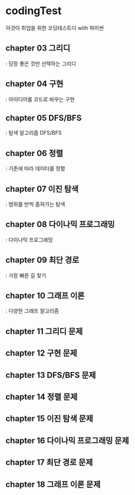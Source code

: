 # codingTest
이것이 취업을 위한 코딩테스트다 with 파이썬

## chapter 03 그리디
: 당장 좋은 것만 선택하는 그리디
## chapter 04 구현
: 아이디어를 코드로 바꾸는 구현
## chapter 05 DFS/BFS
: 탐색 알고리즘 DFS/BFS
## chapter 06 정렬
: 기준에 따라 데이터를 정렬
## chapter 07 이진 탐색
: 범위를 반씩 좁혀가는 탐색
## chapter 08 다이나믹 프로그래밍
: 다이나믹 프로그래밍
## chapter 09 최단 경로
: 가장 빠른 길 찾기
## chapter 10 그래프 이론
: 다양한 그래프 알고리즘

## chapter 11 그리디 문제
## chapter 12 구현 문제
## chapter 13 DFS/BFS 문제
## chapter 14 정렬 문제
## chapter 15 이진 탐색 문제 
## chapter 16 다이나믹 프로그래밍 문제
## chapter 17 최단 경로 문제 
## chapter 18 그래프 이론 문제

